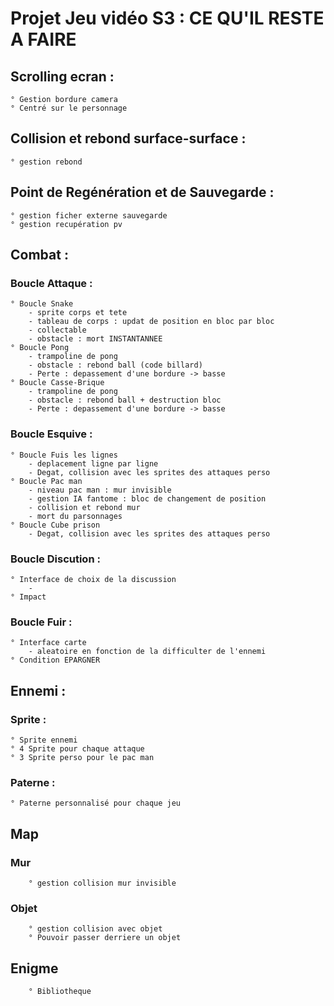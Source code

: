 # Projet Jeu vidéo S3 : CE QU'IL RESTE A FAIRE 

## Scrolling ecran : 
	° Gestion bordure camera 
	° Centré sur le personnage 

## Collision et rebond surface-surface :
	° gestion rebond 

## Point de Regénération et de Sauvegarde :
	° gestion ficher externe sauvegarde 
	° gestion recupération pv 

## Combat :
### Boucle Attaque : 
	° Boucle Snake
		- sprite corps et tete
		- tableau de corps : updat de position en bloc par bloc 
		- collectable 
		- obstacle : mort INSTANTANNEE
	° Boucle Pong
		- trampoline de pong
		- obstacle : rebond ball (code billard)
		- Perte : depassement d'une bordure -> basse
	° Boucle Casse-Brique
		- trampoline de pong 
		- obstacle : rebond ball + destruction bloc 
		- Perte : depassement d'une bordure -> basse 
### Boucle Esquive :
	° Boucle Fuis les lignes 
		- deplacement ligne par ligne 
		- Degat, collision avec les sprites des attaques perso
	° Boucle Pac man
		- niveau pac man : mur invisible 
		- gestion IA fantome : bloc de changement de position 
		- collision et rebond mur
		- mort du parsonnages 
	° Boucle Cube prison
		- Degat, collision avec les sprites des attaques perso
### Boucle Discution :
	° Interface de choix de la discussion 
		-
	° Impact 

### Boucle Fuir :
	° Interface carte 
		- aleatoire en fonction de la difficulter de l'ennemi
	° Condition EPARGNER
    
## Ennemi :
### Sprite : 
	° Sprite ennemi
	° 4 Sprite pour chaque attaque 
	° 3 Sprite perso pour le pac man
### Paterne :
	° Paterne personnalisé pour chaque jeu

## Map 
### Mur 
		° gestion collision mur invisible
### Objet 
		° gestion collision avec objet
		° Pouvoir passer derriere un objet
## Enigme
		° Bibliotheque
